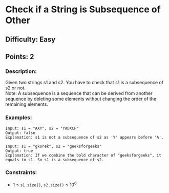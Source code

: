 # Check if a String is Subsequence of Other
## Difficulty: Easy
## Points: 2
### Description:
Given two strings s1 and s2. You have to check that s1 is a subsequence of s2 or not.  
Note: A subsequence is a sequence that can be derived from another sequence by deleting some elements without changing the order of the remaining elements.

### Examples:
```
Input: s1 = "AXY", s2 = "YADXCP"
Output: false
Explanation: s1 is not a subsequence of s2 as 'Y' appears before 'A'.
```
```
Input: s1 = "gksrek", s2 = "geeksforgeeks"
Output: true
Explanation: If we combine the bold character of "geeksforgeeks", it equals to s1. So s1 is a subsequence of s2. 
```

### Constraints:
- 1 ≤ `s1.size()`, `s2.size()` ≤ 10<sup>6</sup>